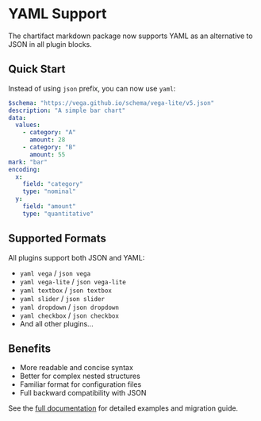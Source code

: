 # YAML Support

The chartifact markdown package now supports YAML as an alternative to JSON in all plugin blocks.

## Quick Start

Instead of using `json` prefix, you can now use `yaml`:

```yaml vega-lite
$schema: "https://vega.github.io/schema/vega-lite/v5.json"
description: "A simple bar chart"
data:
  values:
    - category: "A"
      amount: 28
    - category: "B" 
      amount: 55
mark: "bar"
encoding:
  x:
    field: "category"
    type: "nominal"
  y:
    field: "amount"
    type: "quantitative"
```

## Supported Formats

All plugins support both JSON and YAML:
- `yaml vega` / `json vega`
- `yaml vega-lite` / `json vega-lite`  
- `yaml textbox` / `json textbox`
- `yaml slider` / `json slider`
- `yaml dropdown` / `json dropdown`
- `yaml checkbox` / `json checkbox`
- And all other plugins...

## Benefits

- More readable and concise syntax
- Better for complex nested structures
- Familiar format for configuration files
- Full backward compatibility with JSON

See the [full documentation](./yaml-support-docs.md) for detailed examples and migration guide.